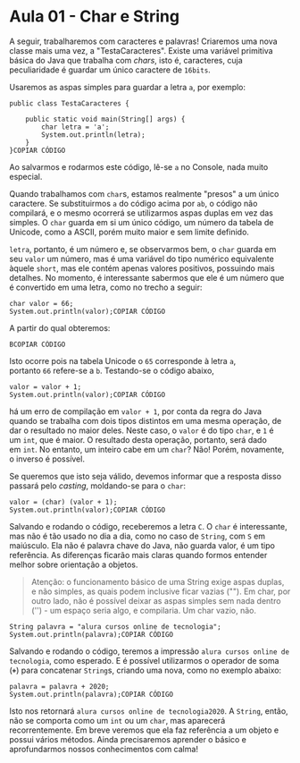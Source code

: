 # Aula 01 - Char e String

A seguir, trabalharemos com caracteres e palavras! Criaremos uma nova classe mais uma vez, a "TestaCaracteres". Existe uma variável primitiva básica do Java que trabalha com *chars*, isto é, caracteres, cuja peculiaridade é guardar um único caractere de `16bits`.

Usaremos as aspas simples para guardar a letra `a`, por exemplo:

```
public class TestaCaracteres {

    public static void main(String[] args) {
        char letra = 'a';
        System.out.println(letra);
    }
}COPIAR CÓDIGO
```

Ao salvarmos e rodarmos este código, lê-se `a` no Console, nada muito especial.

Quando trabalhamos com `char`s, estamos realmente "presos" a um único caractere. Se substituirmos `a` do código acima por `ab`, o código não compilará, e o mesmo ocorrerá se utilizarmos aspas duplas em vez das simples. O `char` guarda em si um único código, um número da tabela de Unicode, como a ASCII, porém muito maior e sem limite definido.

`letra`, portanto, é um número e, se observarmos bem, o `char` guarda em seu `valor` um número, mas é uma variável do tipo numérico equivalente àquele `short`, mas ele contém apenas valores positivos, possuindo mais detalhes. No momento, é interessante sabermos que ele é um número que é convertido em uma letra, como no trecho a seguir:

```
char valor = 66;
System.out.println(valor);COPIAR CÓDIGO
```

A partir do qual obteremos:

```
BCOPIAR CÓDIGO
```

Isto ocorre pois na tabela Unicode o `65` corresponde à letra `a`, portanto `66` refere-se a `b`. Testando-se o código abaixo,

```
valor = valor + 1;
System.out.println(valor);COPIAR CÓDIGO
```

há um erro de compilação em `valor + 1`, por conta da regra do Java quando se trabalha com dois tipos distintos em uma mesma operação, de dar o resultado no maior deles. Neste caso, o `valor` é do tipo `char`, e `1` é um `int`, que é maior. O resultado desta operação, portanto, será dado em `int`. No entanto, um inteiro cabe em um `char`? Não! Porém, novamente, o inverso é possível.

Se queremos que isto seja válido, devemos informar que a resposta disso passará pelo *casting*, moldando-se para o `char`:

```
valor = (char) (valor + 1);
System.out.println(valor);COPIAR CÓDIGO
```

Salvando e rodando o código, receberemos a letra `C`. O `char` é interessante, mas não é tão usado no dia a dia, como no caso de `String`, com `S` em maiúsculo. Ela não é palavra chave do Java, não guarda valor, é um tipo referência. As diferenças ficarão mais claras quando formos entender melhor sobre orientação a objetos.

> Atenção: o funcionamento básico de uma String exige aspas duplas, e não simples, as quais podem inclusive ficar vazias (""). Em char, por outro lado, não é possível deixar as aspas simples sem nada dentro ('') - um espaço seria algo, e compilaria. Um char vazio, não.
> 

```
String palavra = "alura cursos online de tecnologia";
System.out.println(palavra);COPIAR CÓDIGO
```

Salvando e rodando o código, teremos a impressão `alura cursos online de tecnologia`, como esperado. E é possível utilizarmos o operador de soma (**`+`**) para concatenar `String`s, criando uma nova, como no exemplo abaixo:

```
palavra = palavra + 2020;
System.out.println(palavra);COPIAR CÓDIGO
```

Isto nos retornará `alura cursos online de tecnologia2020`. A `String`, então, não se comporta como um `int` ou um `char`, mas aparecerá recorrentemente. Em breve veremos que ela faz referência a um objeto e possui vários métodos. Ainda precisaremos aprender o básico e aprofundarmos nossos conhecimentos com calma!
